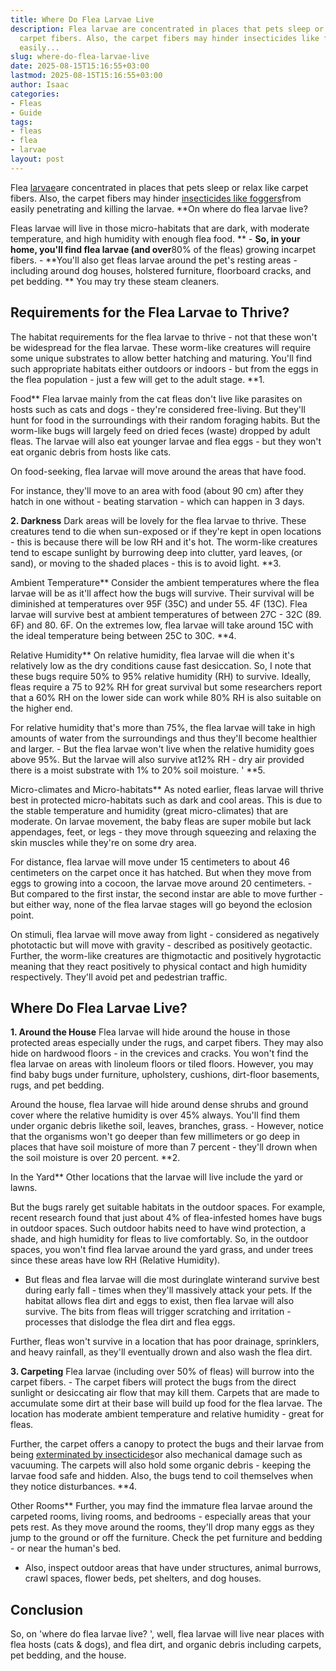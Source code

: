 ```yaml
---
title: Where Do Flea Larvae Live
description: Flea larvae are concentrated in places that pets sleep or relax like
  carpet fibers. Also, the carpet fibers may hinder insecticides like foggers from
  easily...
slug: where-do-flea-larvae-live
date: 2025-08-15T15:16:55+03:00
lastmod: 2025-08-15T15:16:55+03:00
author: Isaac
categories:
- Fleas
- Guide
tags:
- fleas
- flea
- larvae
layout: post
---
```

Flea [larvae](https://pestpolicy.com/what-do-flea-larvae-eat/)are concentrated in places that pets sleep or relax like carpet fibers. Also, the carpet fibers may hinder [insecticides like foggers](https://pestpolicy.com/best-fogger-for-[fleas](https://pestpolicy.com/what-do-flea-larvae-look-like/)/)from easily penetrating and killing the larvae. **On where do flea larvae live?

Fleas larvae will live in those micro-habitats that are dark, with moderate temperature, and high humidity with enough flea food. ** - **So, in your home, you'll find flea larvae (and over**80% of the fleas) growing incarpet fibers. - **You'll also get fleas larvae around the pet's resting areas - including around dog houses, holstered furniture, floorboard cracks, and pet bedding. ** You may try these steam cleaners.

##  Requirements for the Flea Larvae to Thrive?

The habitat requirements for the flea larvae to thrive - not that these won't be widespread for the flea larvae. These worm-like creatures will require some unique substrates to allow better hatching and maturing. You'll find such appropriate habitats either outdoors or indoors - but from the eggs in the flea population - just a few will get to the adult stage. **1.

Food** Flea larvae mainly from the cat fleas don't live like parasites on hosts such as cats and dogs - they're considered free-living. But they'll hunt for food in the surroundings with their random foraging habits. But the worm-like bugs will largely feed on dried feces (waste) dropped by adult fleas. The larvae will also eat younger larvae and flea eggs - but they won't eat organic debris from hosts like cats.

On food-seeking, flea larvae will move around the areas that have food.

For instance, they'll move to an area with food (about 90 cm) after they hatch in one without - beating starvation - which can happen in 3 days.

**2. Darkness** Dark areas will be lovely for the flea larvae to thrive. These creatures tend to die when sun-exposed or if they're kept in open locations - this is because there will be low RH and it's hot. The worm-like creatures tend to escape sunlight by burrowing deep into clutter, yard leaves, (or sand), or moving to the shaded places - this is to avoid light. **3.

Ambient Temperature** Consider the ambient temperatures where the flea larvae will be as it'll affect how the bugs will survive. Their survival will be diminished at temperatures over 95F (35C) and under 55. 4F (13C). Flea larvae will survive best at ambient temperatures of between 27C - 32C (89. 6F) and 80. 6F. On the extremes low, flea larvae will take around 15C with the ideal temperature being between 25C to 30C. **4.

Relative Humidity** On relative humidity, flea larvae will die when it's relatively low as the dry conditions cause fast desiccation. So, I note that these bugs require 50% to 95% relative humidity (RH) to survive. Ideally, fleas require a 75 to 92% RH for great survival but some researchers report that a 60% RH on the lower side can work while 80% RH is also suitable on the higher end.

For relative humidity that's more than 75%, the flea larvae will take in high amounts of water from the surroundings and thus they'll become healthier and larger. - But the flea larvae won't live when the relative humidity goes above 95%. But the larvae will also survive at12% RH - dry air provided there is a moist substrate with 1% to 20% soil moisture. ' **5.

Micro-climates and Micro-habitats** As noted earlier, fleas larvae will thrive best in protected micro-habitats such as dark and cool areas. This is due to the stable temperature and humidity (great micro-climates) that are moderate. On larvae movement, the baby fleas are super mobile but lack appendages, feet, or legs - they move through squeezing and relaxing the skin muscles while they're on some dry area.

For distance, flea larvae will move under 15 centimeters to about 46 centimeters on the carpet once it has hatched. But when they move from eggs to growing into a cocoon, the larvae move around 20 centimeters. - But compared to the first instar, the second instar are able to move further - but either way, none of the flea larvae stages will go beyond the eclosion point.

On stimuli, flea larvae will move away from light - considered as negatively phototactic but will move with gravity - described as positively geotactic. Further, the worm-like creatures are thigmotactic and positively hygrotactic meaning that they react positively to physical contact and high humidity respectively. They'll avoid pet and pedestrian traffic.

##  Where Do Flea Larvae Live?

**1. Around the House** Flea larvae will hide around the house in those protected areas especially under the rugs, and carpet fibers. They may also hide on hardwood floors - in the crevices and cracks. You won't find the flea larvae on areas with linoleum floors or tiled floors. However, you may find baby bugs under furniture, upholstery, cushions, dirt-floor basements, rugs, and pet bedding.

Around the house, flea larvae will hide around dense shrubs and ground cover where the relative humidity is over 45% always. You'll find them under organic debris likethe soil, leaves, branches, grass. - However, notice that the organisms won't go deeper than few millimeters or go deep in places that have soil moisture of more than 7 percent - they'll drown when the soil moisture is over 20 percent. **2.

In the Yard** Other locations that the larvae will live include the yard or lawns.

But the bugs rarely get suitable habitats in the outdoor spaces. For example, recent research found that just about 4% of flea-infested homes have bugs in outdoor spaces. Such outdoor habits need to have wind protection, a shade, and high humidity for fleas to live comfortably. So, in the outdoor spaces, you won't find flea larvae around the yard grass, and under trees since these areas have low RH (Relative Humidity).

- But fleas and flea larvae will die most duringlate winterand survive best during early fall - times when they'll massively attack your pets. If the habitat allows flea dirt and eggs to exist, then flea larvae will also survive. The bits from fleas will trigger scratching and irritation - processes that dislodge the flea dirt and flea eggs.

Further, fleas won't survive in a location that has poor drainage, sprinklers, and heavy rainfall, as they'll eventually drown and also wash the flea dirt.

**3. Carpeting** Flea larvae (including over 50% of fleas) will burrow into the carpet fibers. - The carpet fibers will protect the bugs from the direct sunlight or desiccating air flow that may kill them. Carpets that are made to accumulate some dirt at their base will build up food for the flea larvae. The location has moderate ambient temperature and relative humidity - great for fleas.

Further, the carpet offers a canopy to protect the bugs and their larvae from being [exterminated by insecticides](https://pestpolicy.com/best-flea-spray-for-house-carpets/)or also mechanical damage such as vacuuming. The carpets will also hold some organic debris - keeping the larvae food safe and hidden. Also, the bugs tend to coil themselves when they notice disturbances. **4.

Other Rooms** Further, you may find the immature flea larvae around the carpeted rooms, living rooms, and bedrooms - especially areas that your pets rest. As they move around the rooms, they'll drop many eggs as they jump to the ground or off the furniture. Check the pet furniture and bedding - or near the human's bed.

- Also, inspect outdoor areas that have under structures, animal burrows, crawl spaces, flower beds, pet shelters, and dog houses.

##  Conclusion

So, on 'where do flea larvae live? ', well, flea larvae will live near places with flea hosts (cats & dogs), and flea dirt, and organic debris including carpets, pet bedding, and the house.
